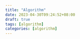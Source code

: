 ```yaml
---
title: "Algorithm"
date: 2023-04-30T09:24:52+08:00
draft: true
tags: [algorithm]
categories: [algorithm]
---
```


